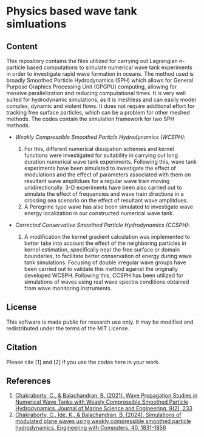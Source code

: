 # Physics based wave tank simluations

## Content
This repository contains the files utilized for carrying out Lagrangian n-particle based computations to simulate numerical wave tank experiments in order to investigate rapid wave formation in oceans. The method used is broadly Smoothed Particle Hydrodynamics (SPH) which allows for General Purpose Graphics Processing Unit (GPGPU) computing, allowing for massive parallelization and reducing computational times. It is very well suited for hydrodynamic simulations, as it is meshless and can easily model complex, dynamic and violent flows. It does not require additional effort for tracking free surface particles, which can be a problem for other meshed methods. 
The codes contain the simulation framework for two SPH methods. 
- *Weakly Compressible Smoothed Particle Hydrodynamics (WCSPH)*:
  1. For this, different numerical dissipation schemes and kernel functions were investigated for suitability in carrying out long duration numerical wave tank experiments. Following this, wave tank experiments have been simulated to investigate the effect of modulations and the effect of parameters associated with them on resultant wave amplitdues for a regular wave train moving unidirectionally. 3-D experiments have been also carried out to simulate the effect of frequencies and wave train directions in a crossing sea scenario on the effect of resultant wave amplitdues.
  2. A Peregrine type wave has also been simulated to investigate wave energy localization in our constructed numerical wave tank. 
  
- *Corrected Conservative Smoothed Particle Hydrodynamics (CCSPH)*:
  1. A modification the kernel gradient calculation was implemented to better take into account the effect of the neighboring particles in kernel estimation, specifically near the free surface or domain boundaries, to facilitate better conservation of energy during wave tank simulations. Focusing of double irregular wave groups have been carried out to validate this method against the originally developed WCSPH. Following this, CCSPH has been utilized for simulations of waves using real wave spectra conditions obtained from wave monitoring instruments.

 ## License
This software is made public for research use only. It may be modified and redistributed under the terms of the MIT License.

## Citation
Please cite [1] and [2] if you use the codes here in your work.

## References
1. [Chakraborty, C., & Balachandran, B. (2021). Wave Propagation Studies in Numerical Wave Tanks with Weakly Compressible Smoothed Particle Hydrodynamics. Journal of Marine Science and Engineering, 9(2), 233](https://www.mdpi.com/2077-1312/9/2/233)
2. [Chakraborty, C., Ide, K., & Balachandran, B. (2024). Simulations of modulated plane waves using weakly compressible smoothed particle hydrodynamics. Engineering with Computers, 40, 1831-1856](https://link.springer.com/article/10.1007/s00366-023-01894-9)

